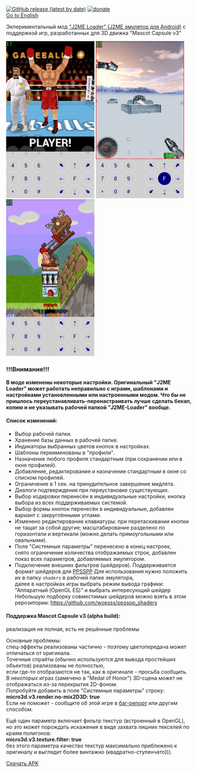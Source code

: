 [![GitHub release (latest by date)](https://img.shields.io/github/v/release/woesss/JL-Mod?style=plastic)](https://github.com/woesss/JL-Mod/releases/latest)
[![donate](https://img.shields.io/badge/donate-PayPal-%234D8A99?style=plastic)](https://www.paypal.me/j2meforever)  
[Go to English](README.md)  

Экпериментальный мод ["J2ME Loader" (J2ME эмулятор для Android)](https://github.com/nikita36078/J2ME-Loader) с поддержкой игр, разработанных для 3D движка "Mascot Capsule v3"

<img src="screenshots/screen01.png" width="240"> <img src="screenshots/screen02.png" width="240"> <img src="screenshots/screen03.png" width="240">

### **!!!Внимание!!!**
**В моде изменены некоторые настройки. Оригинальный "J2ME Loader" может работать неправильно с играми, шаблонами и настройками установленными или настроенными модом. Что бы не пришлось переустанавливать-перенастраивать лучше сделать бекап, копию и не указывать рабочей папкой "J2ME-Loader" вообще.**  

#### **Список изменений:**  

- Выбор рабочей папки. 
- Хранение базы данных в рабочей папке.
- Индикаторы выбранных цветов кнопок в настройках.
- Шаблоны переименованы в "профили".
- Назначение любого профиля стандартным (при сохранении или в окне профилей).
- Добавление, редактирование и назначение стандартным в окне со списком профилей.
- Ограничение в 1 сек. на принудительное завершение мидлета.
- Диалоги подтверждения при переустановке существующих.
- Выбор кодировки перенесён в индивидуальные настройки, кнопка выбора из всех поддерживаемых системой.
- Выбор формы кнопок перенесён в индивидуальные, добавлен вариант с закруглёнными углами.
- Изменено редактирование клавиатуры:
  при перетаскивании кнопки не тащат за собой другие;
  масштабирование разделено по горизонтали и вертикали (можно делать прямоугольными или овальными).
- Поле "Системные параметры" перенесено в конец настроек,  
  снято ограничение количества отображаемых строк,
  добавлен показ всех параметров, добавляемых эмулятором.
- Подключение внешних фильтров (шейдеров). Поддерживается формат шейдеров для [PPSSPP](https://www.ppsspp.org)
  Для использования нужно положить их в папку `shaders` в рабочей папке эмулятора,  
  далее в настройках игры выбрать режим вывода графики: "Аппаратный (OpenGL ES)" и выбрать интересующий шейдер
  Небольшую подборку совместимых шейдеров можно взять в этом рерозитории: https://github.com/woesss/ppsspp_shaders

#### **Поддержка Mascot Capsule v3 (alpha build):**  
  реализация не полная, есть не решённые проблемы  

Основные проблемы:  
  спец-эффекты реализованы частично - поэтому цветопередача может отличаться от оригинала.  
  Точечные спрайты (обычно используются для вывода простейших объектов) реализованы не полностью,  
  если где-то отобразаются не так, как в оригинале - просьба сообщить.  
  В некоторых играх (замечено в "Medal of Honor") 3D-сцена может не отображаться из-за перекрытия 2D-фоном.  
  Попробуйте добавить в поле "Системные параметры" строку:  
  **micro3d.v3.render.no-mix2D3D: true**  
  Если не поможет - сообщите об этой игре в [баг-репорт](https://github.com/woesss/JL-Mod/issues/new?assignees=&labels=bug&template=issue-template.md&title=) или другим способом.  
 

 Ещё один параметр включает фильтр текстур (встроенный в OpenGL), но это может порождать искажения в виде захвата лишних текселей по краям полигонов:  
 **micro3d.v3.texture.filter: true**  
 без этого параметра качество текстур максимально приближено к оригиналу и выглядит более винтажно (квадратно-ступенчато))).  
    
 [Скачать APK](https://github.com/woesss/JL-Mod/releases/latest)
